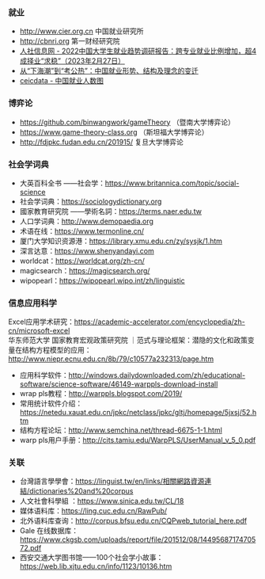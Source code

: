 ### 就业

* http://www.cier.org.cn 中国就业研究所
* http://cbnri.org 第一财经研究院
* [人社信息网 - 2022中国大学生就业趋势调研报告：跨专业就业比例增加，超4成择业“求稳”（2023年2月27日）](https://www.hrssit.cn/info/2829.html)
* [从“下海潮”到“考公热”：中国就业形势、结构及理念的变迁](https://finance.sina.cn/china/gncj/2021-04-08/detail-ikmyaawa8434629.d.html)
* [ceicdata - 中国就业人数图](https://www.ceicdata.com/zh-hans/indicator/china/employed-persons)

### 博弈论

* https://github.com/binwangwork/gameTheory （暨南大学博弈论）
* https://www.game-theory-class.org （斯坦福大学博弈论）
* http://fdjpkc.fudan.edu.cn/201915/ 复旦大学博弈论

### 社会学词典

* 大英百科全书 ——社会学：https://www.britannica.com/topic/social-science
* 社会学词典：https://sociologydictionary.org
* 國家教育研究院 ——學術名詞：https://terms.naer.edu.tw
* 人口学词典：http://www.demopaedia.org
* 术语在线：https://www.termonline.cn/
* 厦门大学知识资源港：https://library.xmu.edu.cn/zy/sysjk/1.htm
* 深言达意：https://www.shenyandayi.com
* worldcat：https://worldcat.org/zh-cn/
* magicsearch：https://magicsearch.org/
* wipopearl：https://wipopearl.wipo.int/zh/linguistic

### 信息应用科学

Excel应用学术研究：https://academic-accelerator.com/encyclopedia/zh-cn/microsoft-excel <br>
华东师范大学 国家教育宏观政策研究院 ｜范式与理论框架：潜隐的文化和政策变量在结构方程模型的应用： http://www.niepr.ecnu.edu.cn/8b/79/c10577a232313/page.htm <br>

* 应用科学软件：http://windows.dailydownloaded.com/zh/educational-software/science-software/46149-warppls-download-install
* wrap pls教程：http://warppls.blogspot.com/2019/
* 常用统计软件介绍：https://netedu.xauat.edu.cn/jpkc/netclass/jpkc/gltj/homepage/5jxsj/52.htm
* 结构方程论坛：http://www.semchina.net/thread-6675-1-1.html
* warp pls用户手册：http://cits.tamiu.edu/WarpPLS/UserManual_v_5_0.pdf

### 关联

* 台灣語言學學會：https://linguist.tw/en/links/相關網路資源連結/dictionaries%20and%20corpus
* 人文社會科學組 ：https://www.sinica.edu.tw/CL/18
* 媒体语料库：https://ling.cuc.edu.cn/RawPub/
* 北外语料库查询：http://corpus.bfsu.edu.cn/CQPweb_tutorial_here.pdf
* Gale 在线数据库：https://www.ckgsb.com/uploads/report/file/201512/08/1449568717470572.pdf
* 西安交通大学图书馆——100个社会学小故事：https://web.lib.xjtu.edu.cn/info/1123/10136.htm

